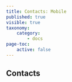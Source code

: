 ```yaml
---
title: Contacts: Mobile
published: true
visible: true
taxonomy:
    category:
        - docs
page-toc:
    active: false
---
```


## Contacts
